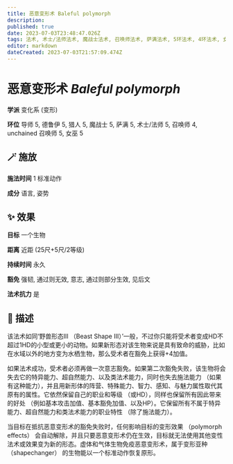 ```yaml
---
title: 恶意变形术 Baleful polymorph
description: 
published: true
date: 2023-07-03T23:48:47.026Z
tags: 法术, 术士/法师法术, 魔战士法术, 召唤师法术, 萨满法术, 5环法术, 4环法术, 女巫法术, 猎人法术, unchained 召唤师法术, 德鲁伊法术, 变化系, 变形, 导师法术
editor: markdown
dateCreated: 2023-07-03T21:57:09.474Z
---
```


# **恶意变形术** *Baleful polymorph*

**学派** 变化系 (变形) 

**环位** 导师 5, 德鲁伊 5, 猎人 5, 魔战士 5, 萨满 5, 术士/法师 5, 召唤师 4, unchained 召唤师 5, 女巫 5

## 🪄 施放

**施法时间** 1 标准动作

**成分** 语言, 姿势

## ✨ 效果 

**目标** 一个生物 

**距离** 近距 (25尺+5尺/2等级)  

**持续时间** 永久 

**豁免** 强韧, 通过则无效, 意志, 通过则部分生效, 见后文

**法术抗力** 是

## 📖 描述

该法术如同‘野兽形态III （Beast Shape III）’一般，不过你只能将受术者变成HD不超过1HD的小型或更小的动物。如果新形态对该生物来说是具有致命的威胁，比如在水域以外的地方变为水栖生物，那么受术者在豁免上获得+4加值。

如果法术成功，受术者必须再做一次意志豁免。如果第二次豁免失败，该生物将会失去它的特异能力、超自然能力、以及类法术能力，同时也失去施法能力 （如果有这种能力），并且用新形体的阵营、特殊能力、智力、感知、与魅力属性取代其原有的属性。它依然保留自己的职业和等级 （或HD），同样也保留所有因此带来的好处 （例如基本攻击加值、基本豁免加值、以及HP）。它保留所有不属于特异能力、超自然能力和类法术能力的职业特性 （除了施法能力）。

当目标在抵抗恶意变形术的豁免失败时，任何影响目标的变形效果 （polymorph effects） 会自动解除，并且只要恶意变形术仍在生效，目标就无法使用其他变性法术或效果变为新的形态。虚体和气体生物免疫恶意变形术，属于变形亚种 （shapechanger） 的生物能以一个标准动作恢复原形。
    